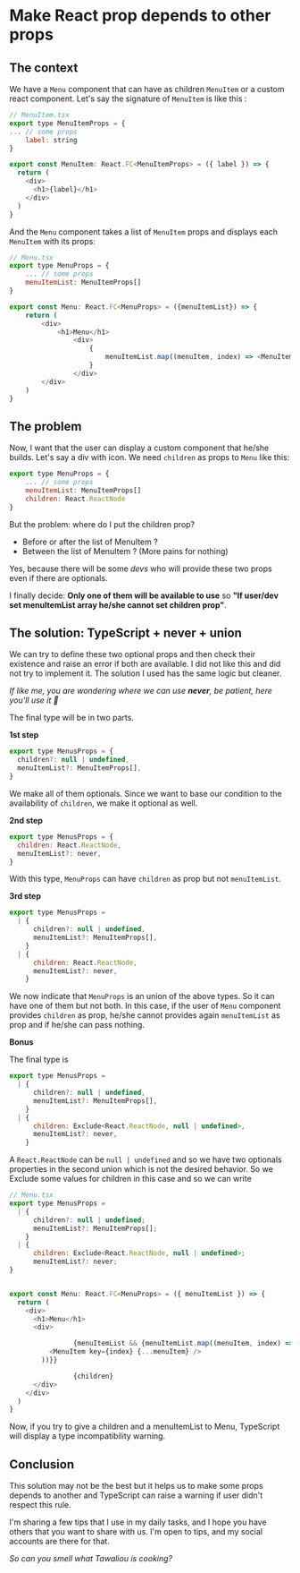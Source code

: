 # Make React prop depends to other props

## The context

We have a `Menu` component that can have as children `MenuItem` or a custom react component.
Let's say the signature of `MenuItem` is like this :

```js
// MenuItem.tsx
export type MenuItemProps = {
... // some props
	label: string
}

export const MenuItem: React.FC<MenuItemProps> = ({ label }) => {
  return (
    <div>
      <h1>{label}</h1>
    </div>
  )
}
```

And the `Menu` component takes a list of `MenuItem` props and displays each `MenuItem` with its props:

```js
// Menu.tsx
export type MenuProps = {
	... // some props
	menuItemList: MenuItemProps[]
}

export const Menu: React.FC<MenuProps> = ({menuItemList}) => {
	return (
		<div>
			<h1>Menu</h1>
				<div>
					{
						menuItemList.map((menuItem, index) => <MenuItem key={index} {...menuItem} />)
					}
				</div>
		</div>
	)
}

```

## The problem

Now, I want that the user can display a custom component that he/she builds. Let's say a div with icon. We need `children` as props to `Menu` like this:

```js
export type MenuProps = {
	... // some props
	menuItemList: MenuItemProps[]
	children: React.ReactNode
}
```

But the problem: where do I put the children prop?

- Before or after the list of MenuItem ?
- Between the list of MenuItem ? (More pains for nothing)

Yes, because there will be some _devs_ who will provide these two props even if there are optionals.

I finally decide: **Only one of them will be available to use** so **"If user/dev set menuItemList array he/she cannot set children prop"**.

## The solution: TypeScript + never + union

We can try to define these two optional props and then check their existence and raise an error if both are available.
I did not like this and did not try to implement it. The solution I used has the same logic but cleaner.

_If like me, you are wondering where we can use **never**, be patient, here you'll use it 🤣_

The final type will be in two parts.

**1st step**

```js
export type MenusProps = {
  children?: null | undefined,
  menuItemList?: MenuItemProps[],
}
```

We make all of them optionals. Since we want to base our condition to the availability of `children`, we make it optional as well.

**2nd step**

```js
export type MenusProps = {
  children: React.ReactNode,
  menuItemList?: never,
}
```

With this type, `MenuProps` can have `children` as prop but not `menuItemList`.

**3rd step**

```js
export type MenusProps =
  | {
      children?: null | undefined,
      menuItemList?: MenuItemProps[],
    }
  | {
      children: React.ReactNode,
      menuItemList?: never,
    }
```

We now indicate that `MenuProps` is an union of the above types. So it can have one of them but not both.
In this case, if the user of `Menu` component provides `children` as prop, he/she cannot provides again `menuItemList` as
prop and if he/she can pass nothing.

**Bonus**

The final type is

```js
export type MenusProps =
  | {
      children?: null | undefined,
      menuItemList?: MenuItemProps[],
    }
  | {
      children: Exclude<React.ReactNode, null | undefined>,
      menuItemList?: never,
    }
```

A `React.ReactNode` can be `null | undefined` and so we have two optionals properties in the second union which is not the desired behavior. So we Exclude
some values for children in this case and so we can write

```js
// Menu.tsx
export type MenusProps =
  | {
      children?: null | undefined;
      menuItemList?: MenuItemProps[];
    }
  | {
      children: Exclude<React.ReactNode, null | undefined>;
      menuItemList?: never;
}


export const Menu: React.FC<MenuProps> = ({ menuItemList }) => {
  return (
    <div>
      <h1>Menu</h1>
      <div>

				{menuItemList && {menuItemList.map((menuItem, index) => (
          <MenuItem key={index} {...menuItem} />
        ))}}

				{children}
      </div>
    </div>
  )
}

```

Now, if you try to give a children and a menuItemList to Menu, TypeScript will display a type incompatibility warning.

## Conclusion

This solution may not be the best but it helps us to make some props depends to another and TypeScript can raise a
warning if user didn't
respect this rule.

I'm sharing a few tips that I use in my daily tasks, and I hope you have others that you want to share with us.
I'm open to tips, and my social accounts are there for that.

_So can you smell what Tawaliou is cooking?_
